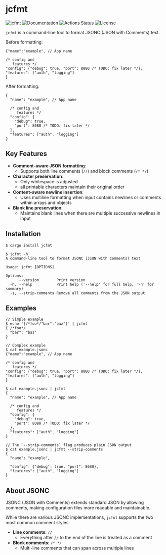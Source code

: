jcfmt
=====

[![jcfmt](https://img.shields.io/crates/v/jcfmt.svg)](https://crates.io/crates/jcfmt)
[![Documentation](https://docs.rs/jcfmt/badge.svg)](https://docs.rs/jcfmt)
[![Actions Status](https://github.com/sile/jcfmt/workflows/CI/badge.svg)](https://github.com/sile/jcfmt/actions)
![License](https://img.shields.io/crates/l/jcfmt)

`jcfmt` is a command-line tool to format JSONC (JSON with Comments) text.

Before formatting:
```jsonc
{"name":"example", // App name

/* config and 
   features */
"config": {"debug": true, "port": 8080 /* TODO: fix later */},
"features": ["auth", "logging"] 
}
```

After formatting:
```jsonc
{
  "name": "example", // App name

  /* config and
     features */
  "config": {
    "debug": true,
    "port": 8080 /* TODO: fix later */
  },
  "features": ["auth", "logging"]
}
```

Key Features
------------

- **Comment-aware JSON formatting**:
  - Supports both line comments (`//`) and block comments (`/* */`)
- **Character preservation**:
  - Only whitespace is adjusted
  - all printable characters maintain their original order
- **Content-aware newline insertion**:
  - Uses multiline formatting when input contains newlines or comments within arrays and objects
- **Blank line preservation**:
  - Maintains blank lines when there are multiple successive newlines in input

Installation
------------

```console
$ cargo install jcfmt

$ jcfmt -h
A command-line tool to format JSONC (JSON with Comments) text

Usage: jcfmt [OPTIONS]

Options:
      --version        Print version
  -h, --help           Print help ('--help' for full help, '-h' for summary)
  -s, --strip-comments Remove all comments from the JSON output
```

Examples
--------

```console
// Simple example
$ echo '{/*foo*/"bar":"baz"}' | jcfmt
{ /*foo*/
  "bar": "baz"
}

// Complex example
$ cat example.jsonc
{"name":"example", // App name

/* config and 
   features */
"config": {"debug": true, "port": 8080 /* TODO: fix later */},
"features": ["auth", "logging"] 
}

$ cat example.jsonc | jcfmt
{
  "name": "example", // App name

  /* config and
     features */
  "config": {
    "debug": true,
    "port": 8080 /* TODO: fix later */
  },
  "features": ["auth", "logging"]
}

// The `--strip-comments` flag produces plain JSON output
$ cat example.jsonc | jcfmt --strip-comments
{
  "name": "example",

  "config": {"debug": true, "port": 8080},
  "features": ["auth", "logging"]
}
```

About JSONC
-----------

JSONC (JSON with Comments) extends standard JSON by allowing comments,
making configuration files more readable and maintainable. 

While there are various JSONC implementations,
`jcfmt` supports the two most common comment styles:

- **Line comments**: `//`
  - Everything after `//` to the end of the line is treated as a comment
- **Block comments**: `/* */`
  - Multi-line comments that can span across multiple lines

